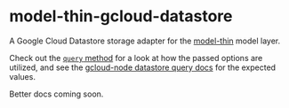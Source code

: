 # model-thin-gcloud-datastore

A Google Cloud Datastore storage adapter for the [model-thin](https://www.npmjs.com/package/model-thin) model layer.

Check out the [`query` method](https://github.com/davidrekow/model-thin-gcloud-datastore/blob/master/index.js#L103:L157) for a look at how the passed options are utilized, and see the [gcloud-node datastore query docs](https://googlecloudplatform.github.io/gcloud-node/#/docs/datastore/query) for the expected values.

Better docs coming soon.